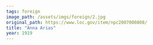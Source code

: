 ```yaml
---
tags: foreign
image_path: /assets/imgs/foreign/2.jpg
original_path: https://www.loc.gov/item/npc2007000808/
title: "Anna Arias"
year: 1919
---
```



